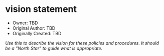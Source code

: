 # vision statement

- Owner: TBD
- Original Author: TBD
- Originally Created: TBD

_Use this to describe the vision for these policies and procedures. It should be a "North Star" to guide what is appropriate._
